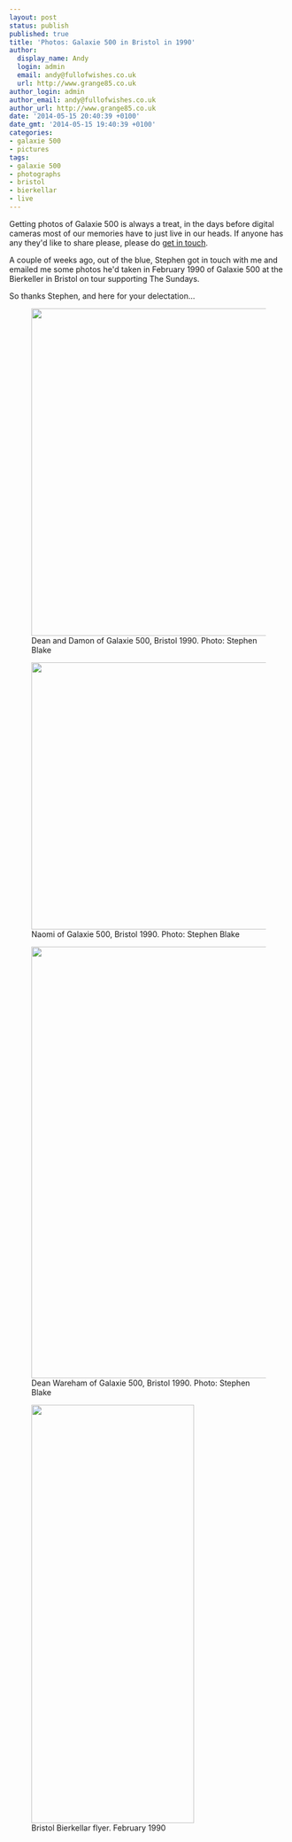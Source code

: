 ```yaml
---
layout: post
status: publish
published: true
title: 'Photos: Galaxie 500 in Bristol in 1990'
author:
  display_name: Andy
  login: admin
  email: andy@fullofwishes.co.uk
  url: http://www.grange85.co.uk
author_login: admin
author_email: andy@fullofwishes.co.uk
author_url: http://www.grange85.co.uk
date: '2014-05-15 20:40:39 +0100'
date_gmt: '2014-05-15 19:40:39 +0100'
categories:
- galaxie 500
- pictures
tags:
- galaxie 500
- photographs
- bristol
- bierkellar
- live
---
```

<p>Getting photos of Galaxie 500 is always a treat, in the days before digital cameras most of our memories have to just live in our heads. If anyone has any they'd like to share please, please do <a href="/about/contact-me/" title="Contact me">get in touch</a>.</p>
<p>A couple of weeks ago, out of the blue, Stephen got in touch with me and emailed me some photos he'd taken in February 1990 of Galaxie 500 at the Bierkeller in Bristol on tour supporting The Sundays. </p>
<p>So thanks Stephen, and here for your delectation...</p>
<p><figure class="caption aligncenter"><img src="https://media.fullofwishes.co.uk/01-galaxie_500/show_assets/1990-02-07/19900207-g500-bristol-01.jpg" width="787" height="591" class /><figcaption class="caption-text"> Dean and Damon of Galaxie 500, Bristol 1990. Photo: Stephen Blake</figcaption></figure>
<p><figure class="caption aligncenter"><img src="https://media.fullofwishes.co.uk/01-galaxie_500/show_assets/1990-02-07/19900207-g500-bristol-02.jpg" width="642" height="482" class /><figcaption class="caption-text"> Naomi of Galaxie 500, Bristol 1990. Photo: Stephen Blake</figcaption></figure>
<p><figure class="caption aligncenter"><img src="https://media.fullofwishes.co.uk/01-galaxie_500/show_assets/1990-02-07/19900207-g500-bristol-03.jpg" width="584" height="779" class /><figcaption class="caption-text"> Dean Wareham of Galaxie 500, Bristol 1990. Photo: Stephen Blake</figcaption></figure>
<p><figure class="caption aligncenter"><img src="https://media.fullofwishes.co.uk/01-galaxie_500/show_assets/1990-02-07/19900207-g500-bristol-flyer.jpg" width="294" height="755" class /><figcaption class="caption-text"> Bristol Bierkellar flyer. February 1990</figcaption></figure>
